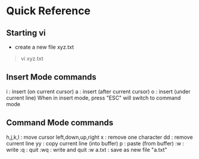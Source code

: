 # Quick Reference

## Starting vi
- create a new file xyz.txt
> vi xyz.txt

## Insert Mode commands
i : insert (on current cursor)
a : insert (after current cursor)
o : insert (under current line)
When in insert mode, press "ESC" will switch to command mode

## Command Mode commands
h,j,k,l : move cursor left,down,up,right
x       : remove one character
dd      : remove current line
yy      : copy current line (into buffer)
p       : paste (from buffer)
:w      : write
:q      : quit
:wq     : write and quit
:w a.txt : save as new file "a.txt"
